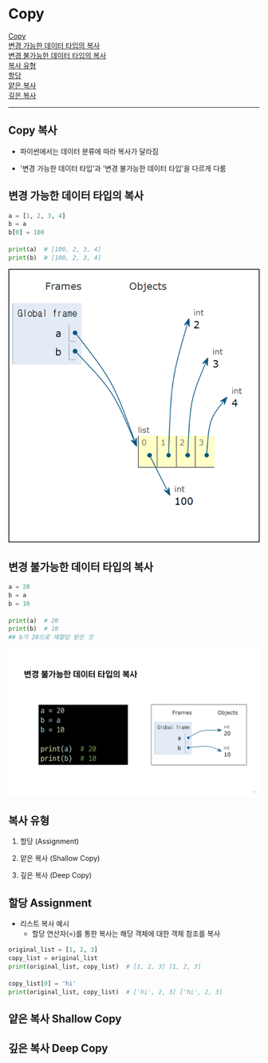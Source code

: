 # Copy

[Copy](#copy-복사)   
[변경 가능한 데이터 타입의 복사](#변경-가능한-데이터-타입의-복사)   
[변경 불가능한 데이터 타입의 복사](#변경-불가능한-데이터-타입의-복사)   
[복사 유형](#복사-유형)   
[할당](#할당-assignment)   
[얕은 복사](#얕은-복사-shallow-copy)   
[깊은 복사](#깊은-복사-deep-copy)   

---

## Copy 복사
- 파이썬에서는 데이터 분류에 따라 복사가 달라짐

- '변경 가능한 데이터 타입'과 '변경 불가능한 데이터 타입'을 다르게 다룸

## 변경 가능한 데이터 타입의 복사

```python
a = [1, 2, 3, 4]
b = a
b[0] = 100

print(a)  # [100, 2, 3, 4]
print(b)  # [100, 2, 3, 4]
```

![변경 가능한 데이터 타입의 복사 이미지](./images/변경가능한데이터타입의복사_1.png)

## 변경 불가능한 데이터 타입의 복사

```python
a = 20
b = a
b = 10

print(a)  # 20
print(b)  # 10
## b가 20으로 재할당 받은 것
```

![변경 불가능한 데이터 타입의 복사 이미지](./images/변경불가능한데이터타입의복사_1.png)

## 복사 유형
1. 할당 (Assignment)

2. 얕은 복사 (Shallow Copy)

3. 깊은 복사 (Deep Copy)

## 할당 Assignment
- 리스트 복사 예시
  - 할당 연산자(=)를 통한 복사는 해당 객체에 대한 객체 참조를 복사

```python
original_list = [1, 2, 3]
copy_list = original_list
print(original_list, copy_list)  # [1, 2, 3] [1, 2, 3]

copy_list[0] = 'hi'
print(original_list, copy_list)  # ['hi', 2, 3] ['hi', 2, 3]
```

## 얕은 복사 Shallow Copy
## 깊은 복사 Deep Copy
